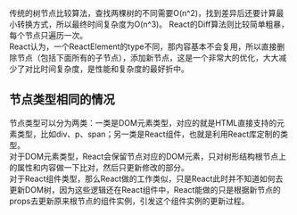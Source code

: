 传统的树节点比较算法，查找两棵树的不同需要O(n^2)，找到差异后还要计算最小转换方式，所以最终时间复杂度为O(n^3)。
React的Diff算法则比较简单粗暴，每个节点只遍历一次。  
React认为，一个ReactElement的type不同，那内容基本不会复用，所以直接删除节点（包括下面所有的子节点），添加新节点，这是一个非常大的优化，大大减少了对比时间复杂度，是性能和复杂度的最好折中。  

## 节点类型相同的情况
节点类型可以分为两类：一类是DOM元素类型，对应的就是HTML直接支持的元素类型，比如div、p、span；另一类是React组件，也就是利用React库定制的类型。  
对于DOM元素类型，React会保留节点对应的DOM元素，只对树形结构根节点上的属性和内容做一下比对，然后只更新修改的部分。  
对于React组件类型，那么React做的工作类似，只是React此时并不知道如何去更新DOM树，因为这些逻辑还在React组件中，React能做的只是根据新节点的props去更新原来根节点的组件实例，引发这个组件实例的更新过程。